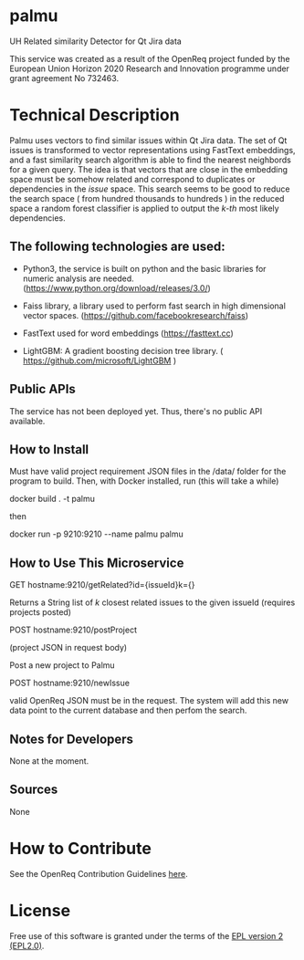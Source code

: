 # palmu
UH Related similarity Detector for Qt Jira data

This service was created as a result of the OpenReq project funded by the European Union Horizon 2020 Research and Innovation programme under grant agreement No 732463.

# Technical Description

Palmu uses vectors to find similar issues within Qt Jira data.
The set of Qt issues is transformed to vector representations using FastText embeddings, and a fast similarity search algorithm is able to find the nearest neighbords for a given query. The idea is that vectors that are close in the embedding space must be somehow related and correspond to duplicates or dependencies in the _issue_ space. This search seems to be good to reduce the search space ( from hundred thousands to hundreds ) in the reduced space a random forest classifier is applied to output the _k-th_ most likely dependencies. 

## The following technologies are used:
- Python3, the service is built on python and the basic libraries for numeric analysis are needed. (https://www.python.org/download/releases/3.0/)

- Faiss library, a library used to perform fast search in high dimensional vector spaces. (https://github.com/facebookresearch/faiss)

- FastText used for word embeddings (https://fasttext.cc)
- LightGBM: A gradient boosting decision tree library. ( https://github.com/microsoft/LightGBM )
## Public APIs

The service has not been deployed yet. Thus, there's no public API available.

## How to Install

Must have valid project requirement JSON files in the /data/ folder for the program to build.
Then, with Docker installed, run (this will take a while)

docker build . -t palmu

then

docker run -p 9210:9210 --name palmu palmu

## How to Use This Microservice

GET hostname:9210/getRelated?id={issueId}k={}

Returns a String list of  _k_ closest related issues to the given issueId  (requires projects posted)

POST hostname:9210/postProject

(project JSON in request body)

Post a new project to Palmu

POST hostname:9210/newIssue 

valid OpenReq JSON must be in the request. The system will add this new data point to the current database and then perfom the search. 



## Notes for Developers

None at the moment.

## Sources

None

# How to Contribute
See the OpenReq Contribution Guidelines [here](https://github.com/OpenReqEU/OpenReq/blob/master/CONTRIBUTING.md).

# License

Free use of this software is granted under the terms of the [EPL version 2 (EPL2.0)](https://www.eclipse.org/legal/epl-2.0/).

